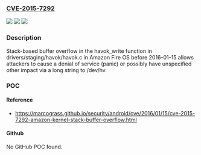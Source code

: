 ### [CVE-2015-7292](https://cve.mitre.org/cgi-bin/cvename.cgi?name=CVE-2015-7292)
![](https://img.shields.io/static/v1?label=Product&message=Amazon%20Fire%20OS%20before%202016-01-15&color=blue)
![](https://img.shields.io/static/v1?label=Version&message=n%2Fa&color=blue)
![](https://img.shields.io/static/v1?label=Vulnerability&message=Stack-based%20buffer%20overflow&color=brighgreen)

### Description

Stack-based buffer overflow in the havok_write function in drivers/staging/havok/havok.c in Amazon Fire OS before 2016-01-15 allows attackers to cause a denial of service (panic) or possibly have unspecified other impact via a long string to /dev/hv.

### POC

#### Reference
- https://marcograss.github.io/security/android/cve/2016/01/15/cve-2015-7292-amazon-kernel-stack-buffer-overflow.html

#### Github
No GitHub POC found.

